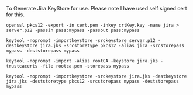
To Generate Jira KeyStore for use. Please note I have used self signed cert for this.

```
openssl pkcs12 -export -in cert.pem -inkey crtKey.key -name jira > server.p12 -passin pass:mypass -passout pass:mypass

keytool -noprompt -importkeystore -srckeystore server.p12 -destkeystore jira.jks -srcstoretype pkcs12 -alias jira -srcstorepass mypass -deststorepass mypass

keytool -noprompt -import -alias rootCA -keystore jira.jks -trustcacerts -file rootca.pem -storepass mypass

keytool -noprompt -importkeystore -srckeystore jira.jks -destkeystore jira.jks -deststoretype pkcs12 -srcstorepass mypass -deststorepass mypass

```
